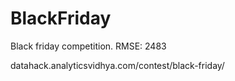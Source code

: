 # BlackFriday
Black friday competition. RMSE: 2483

datahack.analyticsvidhya.com/contest/black-friday/
